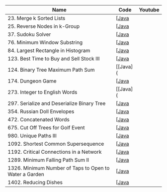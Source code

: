 | Name | Code | Youtube |
| --- | --- | --- |
| 23. Merge k Sorted Lists | [[Java](https://github.com/lsy-it-1995/Problems/blob/main/LeetCode/Java/hard/23.%20Merge%20k%20Sorted%20Lists.java)
| 25. Reverse Nodes in k-Group | [[Java](https://github.com/lsy-it-1995/Problems/blob/main/LeetCode/Java/hard/25.%20Reverse%20Nodes%20in%20k-Group.java)
| 37. Sudoku Solver | [[Java](https://github.com/lsy-it-1995/Problems/blob/main/LeetCode/Java/hard/37.%20Sudoku%20Solver.java)
| 76. Minimum Window Substring | [[Java](https://github.com/lsy-it-1995/Problems/blob/main/LeetCode/Java/hard/76.%20Minimum%20Window%20Substring.java)
| 84. Largest Rectangle in Histogram | [[Java](https://github.com/lsy-it-1995/Problems/blob/main/LeetCode/Java/hard/84.%20Largest%20Rectangle%20in%20Histogram.java)
| 123. Best Time to Buy and Sell Stock III | [[Java](https://github.com/lsy-it-1995/Problems/blob/main/LeetCode/Java/hard/123.%20Best%20Time%20to%20Buy%20and%20Sell%20Stock%20III.java)
| 124. Binary Tree Maximum Path Sum | [[Java](
| 174. Dungeon Game | [[Java](https://github.com/lsy-it-1995/Problems/blob/main/LeetCode/Java/hard/174.%20Dungeon%20Game.java)
| 273. Integer to English Words | [[Java](
| 297. Serialize and Deserialize Binary Tree | [[Java](https://github.com/lsy-it-1995/Problems/blob/main/LeetCode/Java/hard/297.%20Serialize%20and%20Deserialize%20Binary%20Tree.java)
| 354. Russian Doll Envelopes | [[Java](https://github.com/lsy-it-1995/Problems/blob/main/LeetCode/Java/hard/354.%20Russian%20Doll%20Envelopes.java)
| 472. Concatenated Words | [[Java](https://github.com/lsy-it-1995/Problems/blob/main/LeetCode/Java/hard/472.%20Concatenated%20Words.java)
| 675. Cut Off Trees for Golf Event | [[Java](https://github.com/lsy-it-1995/Problems/blob/main/LeetCode/Java/hard/675.%20Cut%20Off%20Trees%20for%20Golf%20Event.java)
| 980. Unique Paths III | [[Java](https://github.com/lsy-it-1995/Problems/blob/main/LeetCode/Java/hard/980.%20Unique%20Paths%20III.java)
| 1092. Shortest Common Supersequence | [[Java](https://github.com/lsy-it-1995/Problems/blob/main/LeetCode/Java/hard/1092.%20Shortest%20Common%20Supersequence.java)
| 1192. Critical Connections in a Network | [[Java](https://github.com/lsy-it-1995/Problems/blob/main/LeetCode/Java/hard/1192.%20Critical%20Connections%20in%20a%20Network.java)
| 1289. Minimum Falling Path Sum II | [[Java](https://github.com/lsy-it-1995/Problems/blob/main/LeetCode/Java/hard/1289.%20Minimum%20Falling%20Path%20Sum%20II.java)
| 1326. Minimum Number of Taps to Open to Water a Garden | [[Java](https://github.com/lsy-it-1995/Problems/blob/main/LeetCode/Java/hard/1326.%20Minimum%20Number%20of%20Taps%20to%20Open%20to%20Water%20a%20Garden.java)
| 1402. Reducing Dishes | [[Java](https://github.com/lsy-it-1995/Problems/blob/main/LeetCode/Java/hard/1402.%20Reducing%20Dishes.java)

